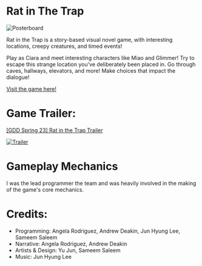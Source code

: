 # Rat in The Trap

![Posterboard](https://img.itch.zone/aW1nLzEyMDA0NTg2LmpwZw==/original/cUjTf5.jpg)

Rat in the Trap is a story-based visual novel game, with interesting locations, creepy creatures, and timed events! 

Play as Ciara and meet interesting characters like Miao and Glimmer! Try to escape this strange location you've deliberately been placed in. Go through caves, hallways, elevators, and more! Make choices that impact the dialogue!

[Visit the game here!](https://somememe.itch.io/rat-in-the-trap)

# Game Trailer: 
[[GDD Spring 23] Rat in the Trap Trailer](https://www.youtube.com/watch?v=hVgRdOQv_ZY)

[![Trailer](https://media.discordapp.net/attachments/1081055450860093451/1101755847228534784/7AdSyR.png?width=867&height=485)](https://www.youtube.com/watch?v=hVgRdOQv_ZY)

# Gameplay Mechanics

I was the lead programmer the team and was heavily involved in the making of the game's core mechanics. 

# Credits:

- Programming: Angela Rodriguez, Andrew Deakin, Jun Hyung Lee, Sameem Saleem
- Narrative: Angela Rodriguez, Andrew Deakin
- Artists & Design: Yu Jun, Sameem Saleem
- Music: Jun Hyung Lee



